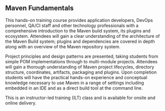 
## Maven Fundamentals

This hands-on training course provides application developers, DevOps personnel, QA/CI staff and other technology professionals with a comprehensive introduction to the Maven build system, its plugins and ecosystem. Attendees will gain a clear understanding of the architecture of the Maven Build system; plugins and dependencies are covered in depth along with an overview of the Maven repository system. 

Project principles and design patterns are presented, taking students from simple POM implementations through to multi-module projects. Attendees will gain a thorough understanding of Maven project lifecycles, directory structure, coordinates, artifacts, packaging and plugins. Upon completion students will have the practical hands-on experience and conceptual knowledge necessary to use Maven in a range of settings including embedded in an IDE and as a direct build tool at the command line.

This is an instructor-led training (ILT) class and is available for onsite and online delivery.

